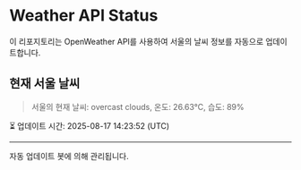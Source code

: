 
# Weather API Status

이 리포지토리는 OpenWeather API를 사용하여 서울의 날씨 정보를 자동으로 업데이트합니다.

## 현재 서울 날씨
> 서울의 현재 날씨: overcast clouds, 온도: 26.63°C, 습도: 89%

⏳ 업데이트 시간: 2025-08-17 14:23:52 (UTC)

---
자동 업데이트 봇에 의해 관리됩니다.
